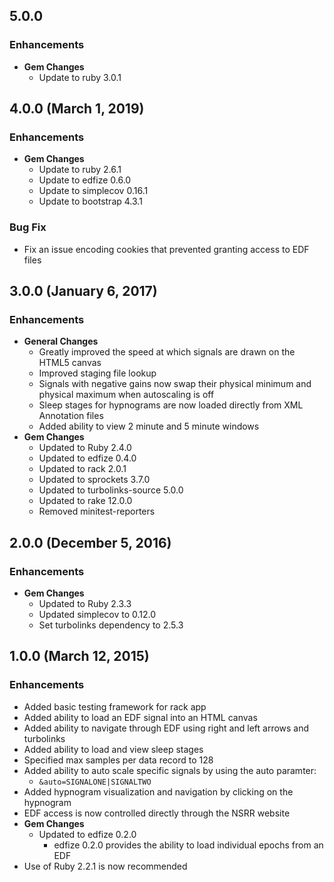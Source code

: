 ## 5.0.0

### Enhancements
- **Gem Changes**
  - Update to ruby 3.0.1

## 4.0.0 (March 1, 2019)

### Enhancements
- **Gem Changes**
  - Update to ruby 2.6.1
  - Update to edfize 0.6.0
  - Update to simplecov 0.16.1
  - Update to bootstrap 4.3.1

### Bug Fix
- Fix an issue encoding cookies that prevented granting access to EDF files

## 3.0.0 (January 6, 2017)

### Enhancements
- **General Changes**
  - Greatly improved the speed at which signals are drawn on the HTML5 canvas
  - Improved staging file lookup
  - Signals with negative gains now swap their physical minimum and physical
    maximum when autoscaling is off
  - Sleep stages for hypnograms are now loaded directly from XML Annotation
    files
  - Added ability to view 2 minute and 5 minute windows
- **Gem Changes**
  - Updated to Ruby 2.4.0
  - Updated to edfize 0.4.0
  - Updated to rack 2.0.1
  - Updated to sprockets 3.7.0
  - Updated to turbolinks-source 5.0.0
  - Updated to rake 12.0.0
  - Removed minitest-reporters

## 2.0.0 (December 5, 2016)

### Enhancements
- **Gem Changes**
  - Updated to Ruby 2.3.3
  - Updated simplecov to 0.12.0
  - Set turbolinks dependency to 2.5.3

## 1.0.0 (March 12, 2015)

### Enhancements
- Added basic testing framework for rack app
- Added ability to load an EDF signal into an HTML canvas
- Added ability to navigate through EDF using right and left arrows and turbolinks
- Added ability to load and view sleep stages
- Specified max samples per data record to 128
- Added ability to auto scale specific signals by using the auto paramter:
  - `&auto=SIGNALONE|SIGNALTWO`
- Added hypnogram visualization and navigation by clicking on the hypnogram
- EDF access is now controlled directly through the NSRR website
- **Gem Changes**
  - Updated to edfize 0.2.0
    - edfize 0.2.0 provides the ability to load individual epochs from an EDF
- Use of Ruby 2.2.1 is now recommended
